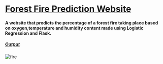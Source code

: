 # <ins>Forest Fire Prediction Website</ins> 

#### A website that predicts the percentage of a forest fire taking place based on oxygen,temperature and humidity content made using Logistic Regression and Flask.

##### <ins> Output</ins> 
![fire](https://user-images.githubusercontent.com/37765578/83130554-1e5f8280-a0fc-11ea-8031-083b3a359ee7.png)
